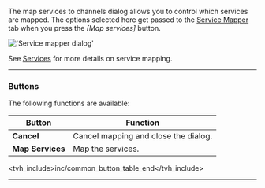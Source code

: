 The map services to channels dialog allows you to control which 
services are mapped. The options selected here get passed to the 
[Service Mapper](status_service_mapper) tab when you press 
the *[Map services]* button.

!['Service mapper dialog'](static/img/doc/service_mapper/dialog.png)

See [Services](class/mpegts_service) for more details on service mapping.

---

### Buttons

The following functions are available:

Button             | Function
-------------------|---------
**Cancel**         | Cancel mapping and close the dialog.
**Map Services**   | Map the services.
<tvh_include>inc/common_button_table_end</tvh_include>

---
